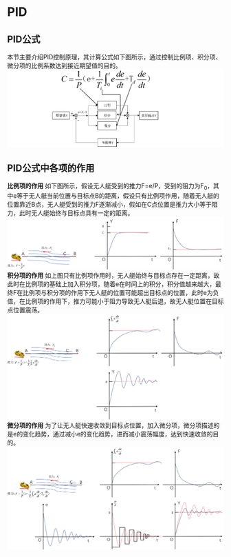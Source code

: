 # PID
## PID公式
本节主要介绍PID控制原理，其计算公式如下图所示，通过控制比例项、积分项、微分项的比例系数达到接近期望值的目的。
![Formula](Images/Formula.png)
## PID公式中各项的作用
**比例项的作用**
如下图所示，假设无人艇受到的推力F=e/P，受到的阻力为F<sub>0</sub>，其中e等于无人艇当前位置与目标点B的距离，假设只有比例项作用，随着无人艇的位置靠近B点，无人艇受到的推力F逐渐减小，假如在C点位置是推力大小等于阻力，此时无人艇始终与目标点具有一定的距离。
![ProportionalTerm](Images/ProportionalTerm.png)
**积分项的作用**
如上图只有比例项作用时，无人艇始终与目标点存在一定距离，故此时在比例项的基础上加入积分项，随着e在时间上的积分，积分值越来越大，最终F在比例项与积分项的作用下无人艇的位置可能超出目标点的位置，此时e为负值，在比例项的作用下，推力可能小于阻力导致无人艇后退，故无人艇位置在目标点位置震荡。
![IntegralTerm](Images/IntegralTerm.png)
**微分项的作用**
为了让无人艇快速收敛到目标点位置，加入微分项，微分项描述的是e的变化趋势，通过减小e的变化趋势，进而减小震荡幅度，达到快速收敛的目的。
![DifferentialTerm](Images/DifferentialTerm.png)